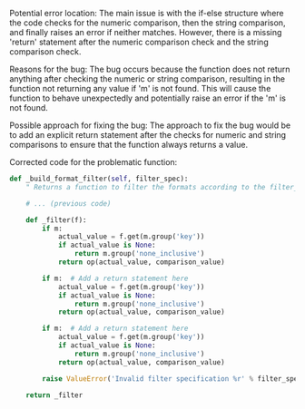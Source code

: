 Potential error location: The main issue is with the if-else structure where the code checks for the numeric comparison, then the string comparison, and finally raises an error if neither matches. However, there is a missing 'return' statement after the numeric comparison check and the string comparison check.

Reasons for the bug: The bug occurs because the function does not return anything after checking the numeric or string comparison, resulting in the function not returning any value if 'm' is not found. This will cause the function to behave unexpectedly and potentially raise an error if the 'm' is not found.

Possible approach for fixing the bug: The approach to fix the bug would be to add an explicit return statement after the checks for numeric and string comparisons to ensure that the function always returns a value.

Corrected code for the problematic function:

```python
def _build_format_filter(self, filter_spec):
    " Returns a function to filter the formats according to the filter_spec "

    # ... (previous code)

    def _filter(f):
        if m:
            actual_value = f.get(m.group('key'))
            if actual_value is None:
                return m.group('none_inclusive')
            return op(actual_value, comparison_value)

        if m:  # Add a return statement here
            actual_value = f.get(m.group('key'))
            if actual_value is None:
                return m.group('none_inclusive')
            return op(actual_value, comparison_value)

        if m:  # Add a return statement here
            actual_value = f.get(m.group('key'))
            if actual_value is None:
                return m.group('none_inclusive')
            return op(actual_value, comparison_value)

        raise ValueError('Invalid filter specification %r' % filter_spec)

    return _filter
```